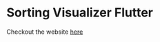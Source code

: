 # Sorting Visualizer Flutter

Checkout the website [here](https://chiragkr04.github.io/sorting_visualizer_flutter)
